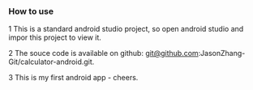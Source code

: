 ### How to use
   1 This is a standard android studio project, so open android studio and impor this project to view it.

   2 The souce code is available on github:  git@github.com:JasonZhang-Git/calculator-android.git.

   3 This is my first android app - cheers.
